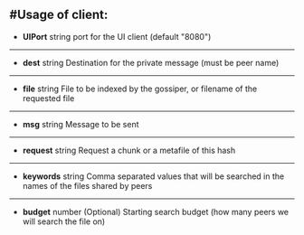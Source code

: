 #Usage of client:
---
- **UIPort** string
    port for the UI client (default "8080")
---
- **dest** string
	Destination for the private message (must be peer name)
---
- **file** string
	File to be indexed by the gossiper, or filename of the requested file
---
- **msg** string
	Message to be sent
---
- **request** string
	Request a chunk or a metafile of this hash
---
- **keywords** string
	Comma separated values that will be searched in the names of the files shared by peers
---
- **budget** number
	(Optional) Starting search budget (how many peers we will search the file on)
